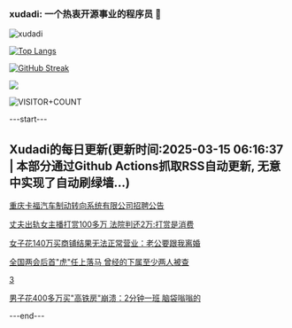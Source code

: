 ### xudadi: 一个热衷开源事业的程序员 👋

![xudadi](https://github-readme-stats-git-masterorgs-github-readme-stats-team.vercel.app/api?username=xudadi)

[![Top Langs](https://github-readme-stats.vercel.app/api/top-langs/?username=xudadi)](https://github.com/anuraghazra/github-readme-stats)

[![GitHub Streak](https://streak-stats.demolab.com?user=xudadi&locale=zh_Hans)](https://git.io/streak-stats)

![](https://raw.githubusercontent.com/xudadi/xudadi/main/assets/github-contribution-grid-snake.svg)

![VISITOR+COUNT](https://komarev.com/ghpvc/?username=xudadi&label=VISITOR+COUNT)


---start---

## Xudadi的每日更新(更新时间:2025-03-15 06:16:37 | 本部分通过Github Actions抓取RSS自动更新, 无意中实现了自动刷绿墙...)

[重庆卡福汽车制动转向系统有限公司招聘公告](https://www.gongkaoleida.com/article/2322581)

[丈夫出轨女主播打赏100多万 法院判还2万:打赏是消费](https://m.163.com/news/article/JQKNHKJN0514R9OJ.html)

[女子花140万买商铺结果无法正常营业：老公要跟我离婚](https://m.163.com/news/article/JQKMB3B00534P59R.html)

[全国两会后首"虎"任上落马 曾经的下属至少两人被查](https://m.163.com/news/article/JQKTFNKH0514BE2Q.html)

[3](https://m.163.com/touch/news/sub/domestic)

[男子花400多万买"高铁房"崩溃：2分钟一班 脑袋嗡嗡的](https://m.163.com/news/article/JQKHF4F30514R9OJ.html)

---end---
